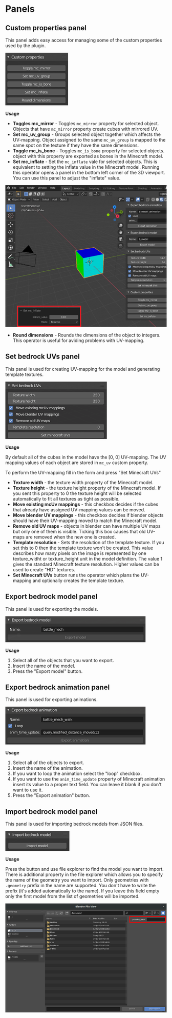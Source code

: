 # Panels
## Custom properties panel

This panel adds easy access for managing some of the custom properties used by
the plugin.

![](../../img/custom_properties_panel.png)

__Usage__

- **Toggles mc_mirror** - Toggles `mc_mirror` property for selected object.
  Objects that have `mc_mirror` property create cubes with mirrored UV.
- **Set mc_uv_group** - Groups selected object together which affects the
  UV-mapping. Object assigned to the same `mc_uv_group` is mapped to the same
  spot on the texture if they have the same dimensions.
- **Toggle mc_is_bone** - Toggles `mc_is_bone` property for selected objects.
  object with this property are exported as bones in the Minecraft model.
- **Set mc_inflate** - Set the `mc_inflate` vale for selected objects. This is
  equivalent to setting the inflate value in the Minecraft model. Running this
  operator opens a panel in the bottom left corner of the 3D viewport. You
  can use this panel to adjust the "inflate" value.

![](../../img/set_mc_inflate_redo_panel.png)

- **Round dimensions** - Rounds the dimensions of the object to integers.
  This operator is useful for aviding problems with UV-mapping.

## Set bedrock UVs panel

This panel is used for creating UV-mapping for the model and generating
template textures.

![](../../img/set_bedrock_uvs_panel.png)

__Usage__

By default all of the cubes in the model have the [0, 0] UV-mapping.
The UV mapping values of each object are stored in `mc_uv` custom property.

To perform the UV-mapping fill in the form and press "Set Minecraft
UVs"

- **Texture width** - the texture width property of the Minecraft model.
- **Texture height** - the texture height property of the Minecraft model.
  If you sent this property to 0 the texture height will be selected
  automatically to fit all textures as tight as possible.
- **Move existing mcUv mappings** - this checkbox decides if the cubes that
  already have assigned UV-mapping values can be moved.
- **Move blender UV mappings** - this checkbox decides if blender objects
  should have their UV-mapping moved to match the Minecraft model.
- **Remove old UV maps** - objects in blender can have multiple UV maps but
  only one of them is visible. Ticking this box causes that old UV-maps are
  removed when the new one is created.
- **Template resolution** - Sets the resolution of the template texture. If you
  set this to 0 then the template texture won't be created. This value
  describes how many pixels on the image is represented by one texture_widht or
  texture_height unit in the model definition. The value 1 gives the standard
  Minecraft texture resolution. Higher values can be used to create "HD"
  textures.
- **Set Minecraft UVs** button runs the operator which plans the UV-mapping and
  optionally creates the template texture.


## Export bedrock model panel

This panel is used for exporting the models.

![](../../img/export_model_panel.png)

__Usage__

1. Select all of the objects that you want to export.
2. Insert the name of the model.
3. Press the "Export model" button.

## Export bedrock animation panel

This panel is used for exporting animations.

![](../../img/export_animation_panel.png)

__Usage__

1. Select all of the objects to export.
3. Insert the name of the animation.
4. If you want to loop the animation select the "loop" checkbox.
5. If you want to use the `anim_time_update` property of Minecraft animation
  insert its value to a proper text field. You can leave it blank if you don't
  want to use it.
6. Press the "Export animation" button.


## Import bedrock model panel

This panel is used for importing bedrock models from JSON files.

![](../../img/import_model_panel.png)

__Usage__

Press the button and use file explorer to find the model you want to import.
There is additional property in the file explorer which allows you to specify
the name of the geometry you want to import. Only geometries with `.geometry`
prefix in the name are supported. You don't have to write the prefix (it's
added automatically to the name). If you leave this field empty only the
first model from the list of geometries will be imported.

![](../../img/import_model_file_explorer.png)